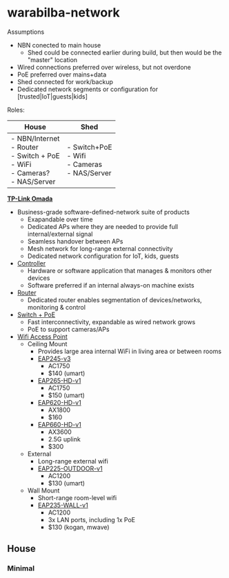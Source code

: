 # warabilba-network

Assumptions

- NBN conected to main house
  - Shed could be connected earlier during build, but then would be the "master" location
- Wired connections preferred over wireless, but not overdone
- PoE preferred over mains+data
- Shed connected for work/backup
- Dedicated network segments or configuration for [trusted|IoT|guests|kids]

Roles:

| House | Shed |
| ----- | ---- |
| - NBN/Internet<br>- Router<br>- Switch + PoE<br>- WiFi<br>- Cameras?<br>- NAS/Server | - Switch+PoE<br>- Wifi<br>- Cameras<br>- NAS/Server |

[**TP-Link Omada**](https://www.tp-link.com/uk/omada-sdn/)

- Business-grade software-defined-network suite of products
  - Exapandable over time
  - Dedicated APs where they are needed to provide full internal/external signal
  - Seamless handover between APs
  - Mesh network for long-range external connectivity
  - Dedicated network configuration for IoT, kids, guests
- [Controller](https://www.tp-link.com/au/business-networking/omada-sdn-controller/)
  - Hardware or software application that manages & monitors other devices 
  - Software preferred if an internal always-on machine exists
- [Router](https://www.tp-link.com/au/business-networking/omada-sdn-router/)  
  - Dedicated router enables segmentation of devices/networks, monitoring & control
- [Switch + PoE](https://www.tp-link.com/au/business-networking/omada-sdn-switch/?filterby=5984%7C5985%7C4993%2C5996)
  - Fast interconnectivity, expandable as wired network grows
  - PoE to support cameras/APs
- [Wifi Access Point](https://www.tp-link.com/au/business-networking/omada-sdn-access-point/)
  - Ceiling Mount
    - Provides large area internal WiFi in living area or between rooms
    - [EAP245-v3](https://www.tp-link.com/au/business-networking/omada-sdn-access-point/eap245/v3/)
      - AC1750
      - $140 (umart)
    - [EAP265-HD-v1](https://www.tp-link.com/au/business-networking/omada-sdn-access-point/eap265-hd/v1/) 
      - AC1750
      - $150 (umart)
    - [EAP620-HD-v1](https://www.tp-link.com/au/business-networking/omada-sdn-access-point/eap620-hd/v1/)
      - AX1800
      - $160
    - [EAP660-HD-v1](https://www.tp-link.com/au/business-networking/omada-sdn-access-point/eap660-hd/v1/)
      - AX3600
      - 2.5G uplink
      - $300
  - External
    - Long-range external wifi
    - [EAP225-OUTDOOR-v1](https://www.tp-link.com/au/business-networking/omada-sdn-access-point/eap225-outdoor/v1/)
      - AC1200
      - $130 (umart)
  - Wall Mount
    - Short-range room-level wifi
    - [EAP235-WALL-v1](https://www.tp-link.com/au/business-networking/omada-sdn-access-point/eap235-wall/v1/)
      - AC1200
      - 3x LAN ports, including 1x PoE
      - $130 (kogan, mwave)

## House

### Minimal
 



